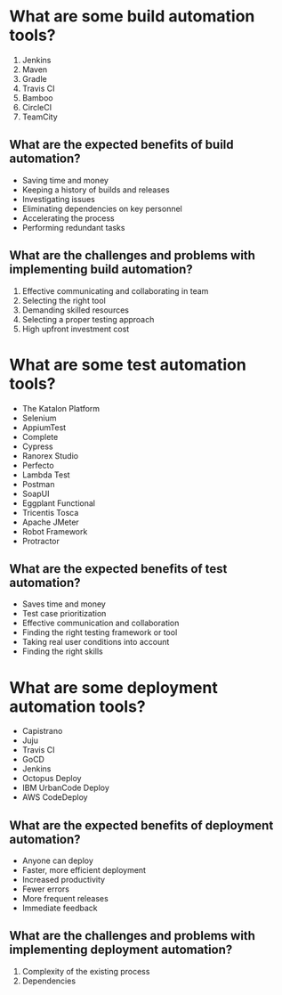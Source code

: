 
<!DOCTYPE html>
<html>
<head>
	<title>Build, Test, and Deployment Automation Tools</title>
</head>
<body>
	<h1>What are some build automation tools?</h1>
	<ol>
		<li>Jenkins</li>
		<li>Maven</li>
		<li>Gradle</li>
		<li>Travis CI</li>
		<li>Bamboo</li>
		<li>CircleCI</li>
		<li>TeamCity</li>
	</ol>
	<h2>What are the expected benefits of build automation?</h2>
	<ul>
		<li>Saving time and money</li>
		<li>Keeping a history of builds and releases</li>
		<li>Investigating issues</li>
		<li>Eliminating dependencies on key personnel</li>
		<li>Accelerating the process</li>
		<li>Performing redundant tasks</li>
	</ul>
	<h2>What are the challenges and problems with implementing build automation?</h2>
	<ol>
		<li>Effective communicating and collaborating in team</li>
		<li>Selecting the right tool</li>
		<li>Demanding skilled resources</li>
		<li>Selecting a proper testing approach</li>
		<li>High upfront investment cost</li>
	</ol>
	<h1>What are some test automation tools?</h1>
	<ul>
		<li>The Katalon Platform</li>
		<li>Selenium</li>
		<li>AppiumTest</li>
		<li>Complete</li>
		<li>Cypress</li>
		<li>Ranorex Studio</li>
		<li>Perfecto</li>
		<li>Lambda Test</li>
		<li>Postman</li>
		<li>SoapUI</li>
		<li>Eggplant Functional</li>
		<li>Tricentis Tosca</li>
		<li>Apache JMeter</li>
		<li>Robot Framework</li>
		<li>Protractor</li>
	</ul>
	<h2>What are the expected benefits of test automation?</h2>
	<ul>
		<li>Saves time and money</li>
		<li>Test case prioritization</li>
		<li>Effective communication and collaboration</li>
		<li>Finding the right testing framework or tool</li>
		<li>Taking real user conditions into account</li>
		<li>Finding the right skills</li>
	</ul>
	<h1>What are some deployment automation tools?</h1>
	<ul>
		<li>Capistrano</li>
		<li>Juju</li>
		<li>Travis CI</li>
		<li>GoCD</li>
		<li>Jenkins</li>
		<li>Octopus Deploy</li>
		<li>IBM UrbanCode Deploy</li>
		<li>AWS CodeDeploy</li>
	</ul>
	<h2>What are the expected benefits of deployment automation?</h2>
	<ul>
		<li>Anyone can deploy</li>
		<li>Faster, more efficient deployment</li>
		<li>Increased productivity</li>
		<li>Fewer errors</li>
		<li>More frequent releases</li>
		<li>Immediate feedback</li>
	</ul>
	<h2>What are the challenges and problems with implementing deployment automation?</h2>
	<ol>
		<li>Complexity of the existing process</li>
		<li>Dependencies</li> </html>
